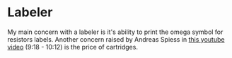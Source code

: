 # Labeler

My main concern with a labeler is it's ability to print the omega symbol for resistors labels. Another concern raised by Andreas Spiess in [this youtube video](https://youtu.be/QnNqlC5CydE?t=558) (9:18 - 10:12) is the price of cartridges.
